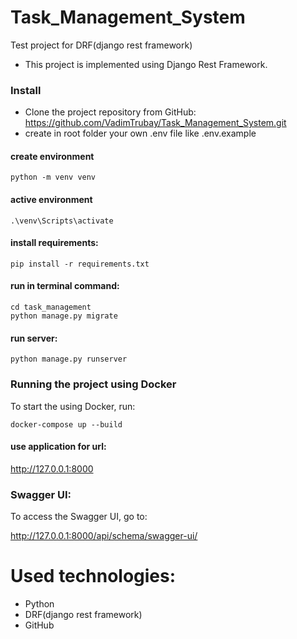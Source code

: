 # Task_Management_System

Test project for DRF(django rest framework)

- This project is implemented using Django Rest Framework.

### Install

- Clone the project repository from
  GitHub: https://github.com/VadimTrubay/Task_Management_System.git
- create in root folder your own .env file like .env.example

#### create environment

    python -m venv venv

#### active environment

    .\venv\Scripts\activate

#### install requirements:

    pip install -r requirements.txt

#### run in terminal command:
    cd task_management
    python manage.py migrate

#### run server:

    python manage.py runserver


### Running the project using Docker
  To start the using Docker, run:

    docker-compose up --build  

#### use application for url:

http://127.0.0.1:8000


### Swagger UI:

To access the Swagger UI, go to:

http://127.0.0.1:8000/api/schema/swagger-ui/

# Used technologies:

- Python
- DRF(django rest framework)
- GitHub
